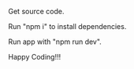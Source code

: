 Get source code.

Run "npm i" to install dependencies.

Run app with "npm run dev".

Happy Coding!!!
